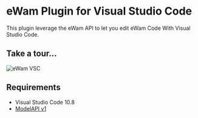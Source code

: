 # eWam Plugin for Visual Studio Code

This plugin leverage the eWam API to let you edit eWam Code With Visual Studio Code.

## Take a tour...
![eWam VSC](client/images/tour.gif)

## Requirements
* Visual Studio Code 10.8
* [ModelAPI v1](https://github.com/MphasisWyde/WydeActiveModelerAPI)
